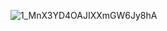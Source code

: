 ![1_MnX3YD4OAJIXXmGW6Jy8hA](https://github.com/spdini/perfume_recommender/assets/169326472/1116d98f-85e0-4ae1-acc2-21d8b519909e)
